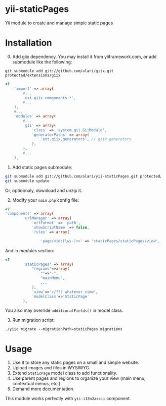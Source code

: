 yii-staticPages
===============

Yii module to create and manage simple static pages

Installation
====

0) Add giix dependency. You may install it from yiiframework.com, or add submodule like the following:

`git submodule add git://github.com/alari/giix.git protected/extensions/giix`


```php
<?
    'import' => array(
        #...
        'ext.giix.components.*',
        #...
    ),
    #...
    'modules' => array(
        #...
        'gii' => array(
            'class' => 'system.gii.GiiModule',
            'generatorPaths' => array(
                'ext.giix.generators', // giix generators
            ),
        ),
        #...
    ),

```

1) Add static pages submodule:

```bash
git submodule add git://github.com/alari/yii-staticPages.git protected/modules/staticPages
git submodule update
```

Or, optionnaly, download and unzip it.

2) Modify your `main.php` config file:
```php
<?
'components' => array(
        'urlManager' => array(
            'urlFormat' => 'path',
            'showScriptName' => false,
            'rules' => array(

                'page/<id:[\w\-]+>' => 'staticPages/staticPages/view',
```

And in _modules_ section:

```php
<?
        'staticPages' => array(
            "regions"=>array(
                ""=>"-",
                "mainMenu",
                ...
            ),
            'view'=>'//??? whatever view',
            'modelClass'=>'StaticPage'
        ),
```

You also may override `additionalFields()` in model class.

3) Run migration script:

`./yiic migrate --migrationPath=staticPages.migrations`

Usage
======

1. Use it to store any static pages on a small and simple website.
2. Upload images and files in WYSIWYG.
3. Extend `StaticPage` model class to add functionality.
4. Use parent pages and regions to organize your view (main menu, contextual menus, etc.)
5. Demand more documentation.

This module works perfectly with `yii-i18n2ascii` component.